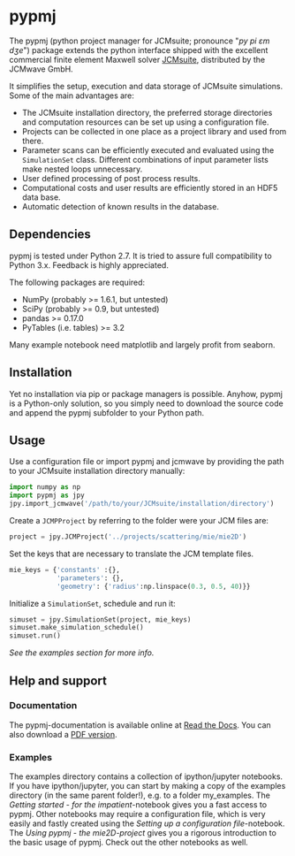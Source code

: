 # pypmj

The pypmj (python project manager for JCMsuite; pronounce "*py pi ɛm dʒe*") 
package extends the python interface shipped with the excellent commercial
finite element Maxwell solver [JCMsuite](http://www.jcmwave.com/), distributed
by the JCMwave GmbH.

It simplifies the setup, execution and data storage of JCMsuite simulations.
Some of the main advantages are:
  - The JCMsuite installation directory, the preferred storage directories and
    computation resources can be set up using a configuration file. 
  - Projects can be collected in one place as a project library and used from
    there.
  - Parameter scans can be efficiently executed and evaluated using the
    `SimulationSet` class. Different combinations of input parameter lists
    make nested loops unnecessary.
  - User defined processing of post process results.
  - Computational costs and user results are efficiently stored in an HDF5
    data base.
  - Automatic detection of known results in the database.

## Dependencies

pypmj is tested under Python 2.7. It is tried to assure full compatibility
to Python 3.x. Feedback is highly appreciated.

The following packages are required:

  - NumPy (probably >= 1.6.1, but untested)
  - SciPy (probably >= 0.9, but untested)
  - pandas >= 0.17.0
  - PyTables (i.e. tables) >= 3.2

Many example notebook need matplotlib and largely profit from seaborn.

## Installation

Yet no installation via pip or package managers is possible. Anyhow, pypmj
is a Python-only solution, so you simply need to download the source code and
append the pypmj subfolder to your Python path.

## Usage

Use a configuration file or import pypmj and jcmwave by providing the
path to your JCMsuite installation directory manually:

~~~~~~~~~~~~~~~~~~~~~~~~~~~~ python
import numpy as np
import pypmj as jpy
jpy.import_jcmwave('/path/to/your/JCMsuite/installation/directory')
~~~~~~~~~~~~~~~~~~~~~~~~~~~~

Create a `JCMPProject` by referring to the folder were your JCM files are:

~~~~~~~~~~~~~~~~~~~~~~~~~~~~ python
project = jpy.JCMProject('../projects/scattering/mie/mie2D')
~~~~~~~~~~~~~~~~~~~~~~~~~~~~

Set the keys that are necessary to translate the JCM template files.

~~~~~~~~~~~~~~~~~~~~~~~~~~~~ python
mie_keys = {'constants' :{},
            'parameters': {}, 
            'geometry': {'radius':np.linspace(0.3, 0.5, 40)}}
~~~~~~~~~~~~~~~~~~~~~~~~~~~~

Initialize a `SimulationSet`, schedule and run it:

~~~~~~~~~~~~~~~~~~~~~~~~~~~~ python
simuset = jpy.SimulationSet(project, mie_keys)
simuset.make_simulation_schedule()
simuset.run()
~~~~~~~~~~~~~~~~~~~~~~~~~~~~

*See the examples section for more info.*

## Help and support

### Documentation

The pypmj-documentation is available online at 
[Read the Docs](http://pypmj.readthedocs.io). You can also download a 
[PDF version](http://readthedocs.org/projects/pypmj/downloads/pdf/latest/).

### Examples

The examples directory contains a collection of ipython/jupyter notebooks. If
you have ipython/jupyter, you can start by making a copy of the examples
directory (in the same parent folder!), e.g. to a folder my_examples. The
*Getting started - for the impatient*-notebook gives you a fast access to
pypmj. Other notebooks may require a configuration file, which is very
easily and fastly created using the *Setting up a configuration file*-notebook.
The *Using pypmj - the mie2D-project* gives you a rigorous introduction
to the basic usage of pypmj. Check out the other notebooks as well.
